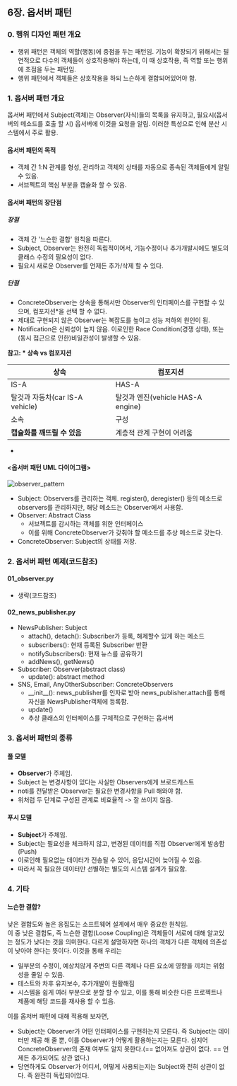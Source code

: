 ## 6장. 옵서버 패턴

### 0. 행위 디자인 패턴 개요

- 행위 패턴은 객체의 역할(행동)에 중점을 두는 패턴임. 기능이 확장되기 위해서는 필연적으로 다수의 객체들이 상호작용해야 하는데, 이 때 상호작용, 즉 역할 또는 행위에 초점을 두는 패턴임.
- 행위 패턴에서 객체들은 상호작용을 하되 느슨하게 결합되어있어야 함.

### 1. 옵서버 패턴 개요

옵서버 패턴에서 Subject(객체)는 Observer(자식)들의 목록을 유지하고, 필요시(옵서버의 메소드를 호출 할 시) 옵서버에 이것을 요청을 알림. 이러한 특성으로 인해 분산 시스템에서 주로 활용.

#### 옵서버 패턴의 목적

- 객체 간 1:N 관계를 형성, 관리하고 객체의 상태를 자동으로 종속된 객체들에게 알릴 수 있음.
- 서브젝트의 핵심 부분을 캡슐화 할 수 있음.

#### 옵서버 패턴의 장단점

##### 장점

- 객체 간 '느슨한 결합' 원칙을 따른다.
- Subject, Observer는 완전히 독립적이어서, 기능수정이나 추가개발시에도 별도의 클래스 수정의 필요성이 없다.
- 필요시 새로운 Observer를 언제든 추가/삭제 할 수 있다.

##### 단점

- ConcreteObserver는 상속을 통해서만 Observer의 인터페이스를 구현할 수 있으며, 컴포지션\*을 선택 할 수 없다.
- 제대로 구현되지 않은 Observer는 복잡도를 높이고 성능 저하의 원인이 됨.
- Notification은 신뢰성이 높지 않음. 이로인한 Race Condition(경쟁 상태), 또는 (동시 접근으로 인한)비일관성이 발생할 수 있음.

**참고: \* 상속 vs 컴포지션**

| 상속                            | 컴포지션                          |
| ------------------------------- | --------------------------------- |
| IS-A                            | HAS-A                             |
| 탈것과 자동차(car IS-A vehicle) | 탈것과 엔진(vehicle HAS-A engine) |
| 소속                            | 구성                              |
| **캡슐화를 깨뜨릴 수 있음**     | 계층적 관계 구현이 어려움         |

-

#### <옵서버 패턴 UML 다이어그램>

![observer_pattern](https://user-images.githubusercontent.com/81678439/158602070-a75c179d-e1ea-40cd-ba75-a70df8214edc.png)

- Subject: Observers를 관리하는 객체. register(), deregister() 등의 메소드로 observers를 관리하지만, 해당 메소드는 Observer에서 사용함.
- Observer: Abstract Class
  - 서브젝트를 감시하는 객체를 위한 인터페이스
  - 이를 위해 ConcreteObserver가 갖춰야 할 메소드를 추상 메소드로 갖는다.
- ConcreteObserver: Subject의 상태를 저장.

### 2. 옵서버 패턴 예제(코드참조)

#### 01_observer.py

- 생략(코드참조)

#### 02_news_publisher.py

- NewsPublisher: Subject
  - attach(), detach(): Subscriber가 등록, 해제할수 있게 하는 메소드
  - subscribers(): 현재 등록된 Subscriber 반환
  - notifySubscribers(): 현재 뉴스를 공유하기
  - addNews(), getNews()
- Subscriber: Observer(abstract class)
  - update(): abstract method
- SNS, Email, AnyOtherSubscriber: ConcreteObservers
  - \_\_init\_\_(): news_publisher를 인자로 받아 news_publisher.attach를 통해 자신을 NewsPublisher객체에 등록함.
  - update()
  - 추상 클래스의 인터페이스를 구체적으로 구현하는 옵서버

### 3. 옵서버 패턴의 종류

#### 풀 모델

- **Observer**가 주체임.
- Subject 는 변경사항이 있다는 사실만 Observers에게 브로드캐스트
- noti를 전달받은 Observer는 필요한 변경사항을 Pull 해와야 함.
- 위처럼 두 단계로 구성된 관계로 비효율적 -> 잘 쓰이지 않음.

#### 푸시 모델

- **Subject**가 주체임.
- Subject는 필요성을 체크하지 않고, 변경된 데이터를 직접 Observer에게 발송함(Push)
- 이로인해 필요없는 데이터가 전송될 수 있어, 응답시간이 늦어질 수 있음.
- 따라서 꼭 필요한 데이터만 선별하는 별도의 시스템 설계가 필요함.

### 4. 기타

#### 느슨한 결합?

낮은 결합도와 높은 응집도는 소프트웨어 설계에서 매우 중요한 원칙임.  
이 중 낮은 결합도, 즉 느슨한 결합(Loose Coupling)은 객체들이 서로에 대해 알고있는 정도가 낮다는 것을 의미한다. 다르게 설명하자면 하나의 객체가 다른 객체에 의존성이 낮아야 한다는 뜻이다.
이것을 통해 우리는

- 일부분의 수정이, 예상치않게 주변의 다른 객체나 다른 요소에 영향을 끼치는 위험성을 줄일 수 있음.
- 테스트와 차후 유지보수, 추가개발이 원활해짐
- 시스템을 쉽게 여러 부분으로 분할 할 수 있고, 이를 통해 비슷한 다른 프로젝트나 제품에 해당 코드를 재사용 할 수 있음.

이를 옵저버 패턴에 대해 적용해 보자면,

- Subject는 Observer가 어떤 인터페이스를 구현하는지 모른다. 즉 Subject는 데이터만 제공 해 줄 뿐, 이를 Observer가 어떻게 활용하는지는 모른다. 심지어 ConcreteObserver의 존재 여부도 알지 못한다.(== 없어져도 상관이 없다. == 언제든 추가되어도 상관 없다.)
- 당연하게도 Observer가 어디서, 어떻게 사용되는지는 Subject와 전혀 상관이 없다. 즉 완전히 독립되어있다.
